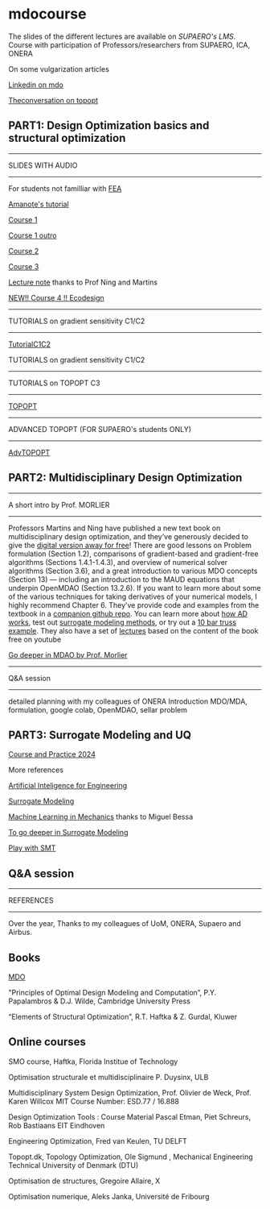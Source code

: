 # mdocourse 
The slides of the different lectures are available on *SUPAERO's LMS*.
Course with participation of Professors/researchers from SUPAERO, ICA, ONERA


On some vulgarization articles

[Linkedin on mdo](https://www.linkedin.com/pulse/optimization-mdo-connecting-people-joseph-morlier/)

[Theconversation on topopt](https://www.linkedin.com/pulse/possible-build-aircraft-wing-lego-joseph-morlier/)



## PART1:  Design Optimization basics and structural optimization

****
SLIDES WITH AUDIO 
****

For students not familliar with [FEA](https://www.youtube.com/watch?v=GHjopp47vvQ)

[Amanote's tutorial](https://www.youtube.com/watch?v=DvLyo9mtf3U)

[Course 1](https://github.com/jomorlier/mdocourse/blob/master/Course1.md)

[Course 1 outro](https://github.com/jomorlier/mdocourse/blob/master/Course1o.md)

[Course 2](https://github.com/jomorlier/mdocourse/blob/master/Course2.md)

[Course 3](https://github.com/jomorlier/mdocourse/blob/master/Course3.md)

[Lecture note](http://flowlab.groups.et.byu.net/mdobook.pdf) thanks to Prof Ning and Martins

[NEW!! Course 4 !! Ecodesign](https://github.com/jomorlier/mdocourse/blob/master/Course4.md)


****
TUTORIALS on gradient sensitivity  C1/C2
****


[TutorialC1C2](https://github.com/jomorlier/mdocourse/blob/master/tutorialC1C2.md)

TUTORIALS on gradient sensitivity  C1/C2

****
TUTORIALS on TOPOPT C3
****


[TOPOPT](https://github.com/jomorlier/mdocourse/blob/master/TOPOPT.md)


****
ADVANCED TOPOPT (FOR SUPAERO's students ONLY)
****

[AdvTOPOPT](https://github.com/jomorlier/mdocourse/blob/master/AdvTOPOPT.md)



## PART2:  Multidisciplinary Design Optimization


****
A short intro by Prof. MORLIER
****



Professors Martins and Ning have published a new text book on multidisciplinary design optimization, and they’ve generously decided to give the [digital version away for free](https://mdobook.github.io/)!
There are good lessons on Problem formulation (Section 1.2), comparisons of gradient-based and gradient-free algorithms (Sections 1.4.1-1.4.3), and overview of numerical solver algorithms (Section 3.6), and a great introduction to various MDO concepts (Section 13) — including an introduction to the MAUD equations that underpin OpenMDAO (Section 13.2.6). If you want to learn more about some of the various techniques for taking derivatives of your numerical models, I highly recommend Chapter 6.
They’ve provide code and examples from the textbook in a [companion github repo](https://github.com/mdobook/resources). You can learn more about [how AD works](https://github.com/mdobook/resources/tree/main/exercises/ad_mydual), test out [surrogate modeling methods](https://github.com/mdobook/resources/tree/main/exercises/surrogate), or try out a [10 bar truss example](https://github.com/mdobook/resources/tree/main/exercises/tenbartruss).
They also have a set of [lectures](https://www.youtube.com/playlist?list=PLj6pNSgoumyfNUw0T_dOv5g6QzDf6tHmq) based on the content of the book free on youtube

[Go deeper in MDAO by Prof. Morlier](https://github.com/jomorlier/mdocourse/blob/master/mdo.md)

****
Q&A session
****
detailed planning with my colleagues of ONERA
Introduction MDO/MDA, formulation, google colab, OpenMDAO, sellar problem


## PART3:  Surrogate Modeling and UQ

 [Course and Practice 2024](https://github.com/jomorlier/IA_CNRS_ICA)

 More references

[Artificial Inteligence for Engineering](https://www.monolithai.com)

[Surrogate Modeling](https://github.com/jomorlier/mdocourse/blob/master/gp.md)

[Machine Learning in Mechanics](https://imechanica.org/node/23957) thanks to Miguel Bessa

[To go deeper in Surrogate Modeling](http://videolectures.net/mla09_forrester_sbcmoo/)

[Play with SMT](https://github.com/SMTorg/smt/tree/master/tutorial)

## Q&A session 

  

****
REFERENCES
****

Over the year, Thanks to my colleagues of UoM, ONERA, Supaero and Airbus.

## Books

[MDO](https://openmdao.org/a-new-free-text-book-on-mdo/)

"Principles of Optimal Design  Modeling and Computation”, P.Y. Papalambros & D.J. Wilde, Cambridge University Press

“Elements of Structural Optimization”, R.T. Haftka & Z. Gurdal, Kluwer 


## Online courses
SMO course, Haftka, Florida Institue of Technology

Optimisation structurale et multidisciplinaire P. Duysinx, ULB

Multidisciplinary System Design Optimization, Prof. Olivier de Weck, Prof. Karen Willcox MIT Course Number: ESD.77 / 16.888

Design Optimization Tools : Course Material Pascal Etman, Piet Schreurs, Rob Bastiaans EIT Eindhoven

Engineering Optimization, Fred van Keulen, TU DELFT

Topopt.dk, Topology Optimization, Ole Sigmund , Mechanical Engineering Technical University of Denmark (DTU)

Optimisation de structures, Gregoire Allaire, X

Optimisation numerique, Aleks Janka, Université de Fribourg



